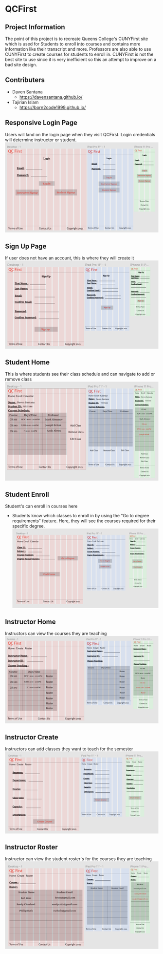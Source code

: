 # QCFirst

## Project Information

The point of this project is to recreate Queens College's CUNYFirst site which is used for Students to enroll into courses and contains more information like their transcript and more. Professors are also able to use CUNYFirst to create courses for students to enroll in. CUNYFirst is not the best site to use since it is very inefficient so this an attempt to improve on a bad site design.

## Contributers

  - Daven Santana 
    - https://davensantana.github.io/
  - Tajirian Islam
    - https://born2code1999.github.io/

## Responsive Login Page
Users will land on the login page when they visit QCFirst. Login credentials will determine instructor or student.
![Login page](FigmaDesign/LoginPage.png)

## Sign Up Page
If user does not have an account, this is where they will create it
![Signup page](FigmaDesign/SignUpPage.png)

## Student Home
This is where students see their class schedule and can navigate to add or remove class
![Student Home](FigmaDesign/StudentHome.png)

## Student Enroll
Student's can enroll in courses here
  - Students know which classes to enroll in by using the "Go to degree requirements" feature. Here, they will see the courses required for their specific degree.
![Student Home](FigmaDesign/StudentEnroll.png)

## Instructor Home
Instructors can view the courses they are teaching
![Instructor Home](FigmaDesign/InstructorHome.png)

## Instructor Create
Instructors can add classes they want to teach for the semester
![Instructor Create](FigmaDesign/InstructorCreate.png)

## Instructor Roster
Instructor can view the student roster's for the courses they are teaching
![Instructor Roster](FigmaDesign/InstructorRoster.png)


